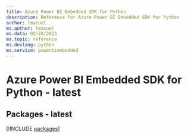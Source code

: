 ```yaml
---
title: Azure Power BI Embedded SDK for Python
description: Reference for Azure Power BI Embedded SDK for Python
author: lmazuel
ms.author: lmazuel
ms.data: 02/28/2023
ms.topic: reference
ms.devlang: python
ms.service: powerbiembedded
---
```

# Azure Power BI Embedded SDK for Python - latest
## Packages - latest
[!INCLUDE [packages](power-bi-embedded-index.md)]